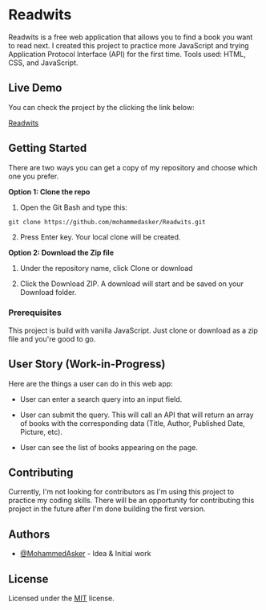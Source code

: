 # Readwits

Readwits is a free web application that allows you to find a book you want to read next. I created this project to practice more JavaScript and trying Application Protocol Interface (API) for the first time. Tools used: HTML, CSS, and JavaScript.

## Live Demo

You can check the project by the clicking the link below:

[Readwits](https://mohammedasker.github.io/Readwits/)

## Getting Started

There are two ways you can get a copy of my repository and choose which one you prefer.

**Option 1: Clone the repo**

1. Open the Git Bash and type this:

```
git clone https://github.com/mohammedasker/Readwits.git
```

2. Press Enter key. Your local clone will be created.

**Option 2: Download the Zip file**

1. Under the repository name, click Clone or download

2. Click the Download ZIP. A download will start and be saved on your Download folder.

### Prerequisites

This project is build with vanilla JavaScript. Just clone or download as a zip file and you're good to go.

## User Story (Work-in-Progress)

Here are the things a user can do in this web app:

- User can enter a search query into an input field.

- User can submit the query. This will call an API that will return an array of books with the corresponding data (Title, Author, Published Date, Picture, etc).

- User can see the list of books appearing on the page.

## Contributing

Currently, I'm not looking for contributors as I'm using this project to practice my coding skills. There will be an opportunity for contributing this project in the future after I'm done building the first version.

## Authors

- [@MohammedAsker](https://github.com/mohammedasker) - Idea & Initial work

## License

Licensed under the [MIT](https://github.com/mohammedasker/Readwits/blob/master/LICENSE) license.
